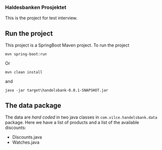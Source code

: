 ### Haldesbanken Prosjektet
This is the project for test interview.

## Run the project

This project is a SpringBoot  Maven project. To run the project 
 
```
mvn spring-boot:run
```

Or

```
mvn clean install
```

and

```
java -jar target\handelsbank-0.0.1-SNAPSHOT.jar
```



## The data package

The data are *hard coded* in two java classes in `com.vilce.handelsbank.data` package. Here we have a list of products and a list of the available discounts:
 
 * Discounts.java 
 * Watches.java
 
 
 

 
 
